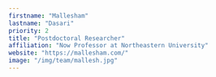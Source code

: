 ```yaml
---
firstname: "Mallesham"
lastname: "Dasari"
priority: 2
title: "Postdoctoral Researcher"
affiliation: "Now Professor at Northeastern University"
website: "https://mallesham.com/"
image: "/img/team/mallesh.jpg"
---
```

